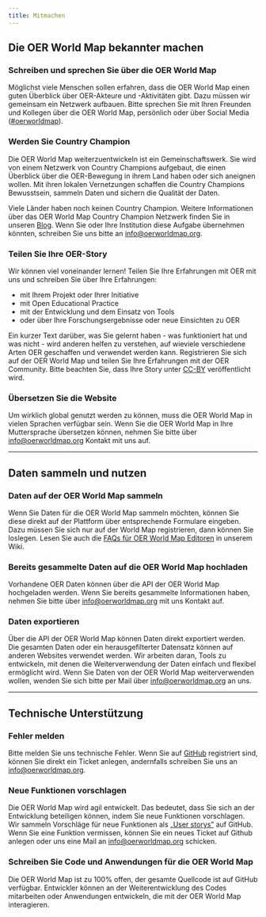 ```yaml
---
title: Mitmachen
---
```


## Die OER World Map bekannter machen
### Schreiben und sprechen Sie über die OER World Map
Möglichst viele Menschen sollen erfahren, dass die OER World Map einen guten Überblick über OER-Akteure und -Aktivitäten gibt. Dazu müssen wir gemeinsam ein Netzwerk aufbauen. Bitte sprechen Sie mit Ihren Freunden und Kollegen über die OER World Map, persönlich oder über Social Media ([#oerworldmap](https://twitter.com/hashtag/oerworldmap)).

### Werden Sie Country Champion
Die OER World Map weiterzuentwickeln ist ein Gemeinschaftswerk. Sie wird von einem Netzwerk von Country Champions aufgebaut, die einen Überblick über die OER-Bewegung in ihrem Land haben oder sich aneignen wollen. Mit ihren lokalen Vernetzungen schaffen die Country Champions Bewusstsein, sammeln Daten und sichern die Qualität der Daten.

Viele Länder haben noch keinen Country Champion. Weitere Informationen über das OER World Map Country Champion Netzwerk finden Sie in unseren [Blog](https://oerworldmap.wordpress.com/2015/09/19/how-to-become-part-of-the-oer-world-map-country-champion-network/). Wenn Sie oder Ihre Institution diese Aufgabe übernehmen könnten, schreiben Sie uns bitte an  [in&#102;o&#64;oerw&#111;&#114;ldma&#112;&#46;org](mailto:in&#102;o&#64;oerw&#111;&#114;ldma&#112;&#46;org).

### Teilen Sie Ihre OER-Story
Wir können viel voneinander lernen! Teilen Sie Ihre Erfahrungen mit OER mit uns und schreiben Sie über Ihre Erfahrungen:
- mit Ihrem Projekt oder Ihrer Initiative
- mit Open Educational Practice
- mit der Entwicklung und dem Einsatz von Tools
- oder über Ihre Forschungsergebnisse oder neue Einsichten zu OER
        
Ein kurzer Text darüber, was Sie gelernt haben - was funktioniert hat und was nicht - wird anderen helfen zu verstehen, auf wieviele verschiedene Arten OER geschaffen und verwendet werden kann. Registrieren Sie sich auf der OER World Map und teilen Sie Ihre Erfahrungen mit der OER Community. Bitte beachten Sie, dass Ihre Story unter [CC-BY](https://creativecommons.org/licenses/by/4.0/) veröffentlicht wird.

### Übersetzen Sie die Website
Um wirklich global genutzt werden zu können, muss die OER World Map in vielen Sprachen verfügbar sein. Wenn Sie die OER World Map in Ihre Muttersprache übersetzen können, nehmen Sie bitte über [in&#102;o&#64;oerw&#111;&#114;ldma&#112;&#46;org](mailto:in&#102;o&#64;oerw&#111;&#114;ldma&#112;&#46;org) Kontakt mit uns auf.

---

## Daten sammeln und nutzen
### Daten auf der OER World Map sammeln
Wenn Sie Daten für die OER World Map sammeln möchten, können Sie diese direkt auf der Plattform über entsprechende Formulare eingeben. Dazu müssen Sie sich nur auf der World Map registrieren, dann können Sie loslegen. Lesen Sie auch die [FAQs für OER World Map Editoren](https://github.com/hbz/oerworldmap/wiki/Wiki-für-OER-World-Map-Editoren) in unserem Wiki.

### Bereits gesammelte Daten auf die OER World Map hochladen
Vorhandene OER Daten können über die API der OER World Map hochgeladen werden. Wenn Sie bereits gesammelte Informationen haben, nehmen Sie bitte über [in&#102;o&#64;oerw&#111;&#114;ldma&#112;&#46;org](mailto:in&#102;o&#64;oerw&#111;&#114;ldma&#112;&#46;org)  mit uns Kontakt auf.

### Daten exportieren
Über die API der OER World Map können Daten direkt exportiert werden. Die gesamten Daten oder ein herausgefilterter Datensatz können auf anderen Websites verwendet werden. Wir arbeiten daran, Tools zu entwickeln, mit denen die Weiterverwendung der Daten einfach und flexibel ermöglicht wird. Wenn Sie Daten von der OER World Map weiterverwenden wollen, wenden Sie sich bitte per Mail über [in&#102;o&#64;oerw&#111;&#114;ldma&#112;&#46;org](mailto:in&#102;o&#64;oerw&#111;&#114;ldma&#112;&#46;org) an uns.

---

## Technische Unterstützung
### Fehler melden
Bitte melden Sie uns technische Fehler. Wenn Sie auf [GitHub](https://github.com/hbz/oerworldmap) registriert sind, können Sie direkt ein Ticket anlegen, andernfalls schreiben Sie uns an [in&#102;o&#64;oerw&#111;&#114;ldma&#112;&#46;org](mailto:in&#102;o&#64;oerw&#111;&#114;ldma&#112;&#46;org).

### Neue Funktionen vorschlagen
Die OER World Map wird agil entwickelt. Das bedeutet, dass Sie sich an der Entwicklung beteiligen können, indem Sie neue Funktionen vorschlagen. Wir sammeln Vorschläge für neue Funktionen als [„User storys”](https://github.com/hbz/oerworldmap/labels/story) auf GitHub. Wenn Sie eine Funktion vermissen, können Sie ein neues Ticket auf Github anlegen oder uns eine Mail an [in&#102;o&#64;oerw&#111;&#114;ldma&#112;&#46;org](mailto:in&#102;o&#64;oerw&#111;&#114;ldma&#112;&#46;org) schicken.

### Schreiben Sie Code und Anwendungen für die OER World Map
Die OER World Map ist zu 100% offen, der gesamte Quellcode ist auf GitHub verfügbar. Entwickler können an der Weiterentwicklung des Codes mitarbeiten oder Anwendungen entwickeln, die mit der OER World Map interagieren.
